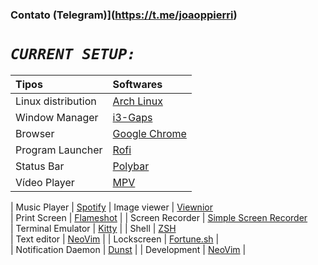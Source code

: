 ### Contato (Telegram)](https://t.me/joaoppierri)

# ***`CURRENT SETUP:`***
| Tipos               | Softwares                                                                                                                           |
| :------------------ | :---------------------------------------------------------------------------------------------------------------------------------- |
| Linux distribution        | [Arch Linux](https://wiki.archlinux.org/index.php/Installation_guide_(Portugu%C3%AAs))                                                                                            |                                                                                       
| Window Manager  | [i3-Gaps](https://github.com/Airblader/i3)                                                                                             
| Browser           | [Google Chrome](https://aur.archlinux.org/packages/google-chrome/)                                                                                |
| Program Launcher | [Rofi](https://github.com/davatorium/rofi)                                                                                         |                                                                                        
| Status Bar     | [Polybar](https://github.com/polybar/polybar)                                                                                         |                  |                                                 
| Vídeo Player        | [MPV](https://mpv.io/) |

| Music Player | [Spotify](https://flathub.org/apps/details/com.spotify.Client)
| Image viewer | [Viewnior](http://siyanpanayotov.com/project/viewnior)                                                                                                                                                                                             
| Print Screen     | [Flameshot](https://github.com/lupoDharkael/flameshot)                                                                               |
| Screen Recorder    | [Simple Screen Recorder](https://www.maartenbaert.be/simplescreenrecorder/)                                                                                                    
| Terminal Emulator   | [Kitty](https://github.com/kovidgoyal/kitty)                                                                                 |
| Shell               | [ZSH](https://wiki.archlinux.org/index.php/Zsh)                                                                                                         
| Text editor     | [NeoVim](https://github.com/neovim/neovim)                                                               |
| Lockscreen    | [Fortune.sh](https://github.com/fffranks/dotfiles/blob/master/.config/polybar/scripts/fortune.sh) |                                                                                                
| Notification Daemon   | [Dunst](https://github.com/dunst-project/dunst) |
| Development   | [NeoVim](https://github.com/neovim/neovim) |
